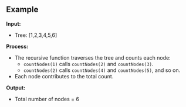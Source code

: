 ## Example

**Input:**  
- Tree: [1,2,3,4,5,6]

**Process:**
- The recursive function traverses the tree and counts each node:
    - `countNodes(1)` calls `countNodes(2)` and `countNodes(3)`.
    - `countNodes(2)` calls `countNodes(4)` and `countNodes(5)`, and so on.
- Each node contributes to the total count.

**Output:**  
- Total number of nodes = 6